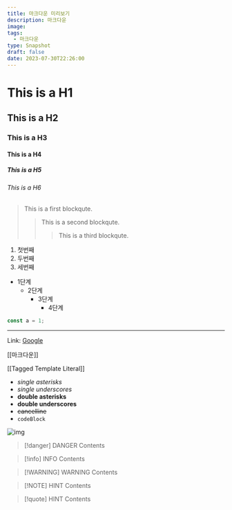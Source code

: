 ```yaml
---
title: 마크다운 미리보기
description: 마크다운
image: 
tags:
  - 마크다운
type: Snapshot
draft: false
date: 2023-07-30T22:26:00
---
```


# This is a H1

## This is a H2

### This is a H3

#### This is a H4

##### This is a H5

###### This is a H6

> This is a first blockqute.
>
> > This is a second blockqute.
> >
> > > This is a third blockqute.

1. 첫번째
2. 두번째
3. 세번째

- 1단계
  - 2단계
    - 3단계
      - 4단계

```ts
const a = 1;
```

---

Link: [Google](https://google.com/ "Go google")

[[마크다운]]

[[Tagged Template Literal]]

- _single asterisks_
- _single underscores_
- **double asterisks**
- **double underscores**
- ~~cancelline~~
- `codeBlock`

![img](https://blog.ateals.me/images/main.jpg)

> [!danger] DANGER
> Contents

> [!info] INFO
> Contents

> [!WARNING] WARNING
> Contents

> [!NOTE] HINT
> Contents

> [!quote] HINT
> Contents
